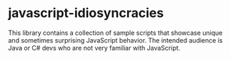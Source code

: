 # javascript-idiosyncracies
This library contains a collection of sample scripts that showcase unique and sometimes surprising JavaScript behavior. The intended audience is Java or C# devs who are not very familiar with JavaScript.

